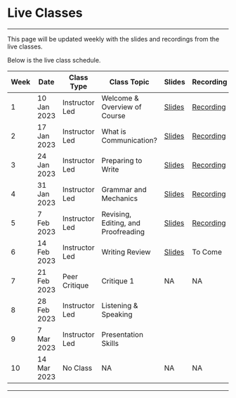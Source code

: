 # Live Classes

---

This page will be updated weekly with the slides and recordings from the live classes.

Below is the live class schedule.

| Week  | Date | Class Type | Class Topic | Slides | Recording |
| --- | --- | --- | --- | --- | --- |
| 1 | 10 Jan 2023 | Instructor Led | Welcome & Overview of Course | [Slides](https://docs.google.com/presentation/d/15yOHVGlfesdCA31uWE0IdyxJVkPaFfCkJBGCb07wZfo/edit?usp=sharing) | [Recording](https://www.youtube.com/watch?v=D7huPB0jJiQ) |
| 2 | 17 Jan 2023 | Instructor Led | What is Communication? | [Slides](https://docs.google.com/presentation/d/1h-1-1zK9EYS2E6AYj4OnY9iH27pxWLuzuBq5EVNYjTY/edit?usp=sharing) | [Recording](https://youtu.be/fB89eiBGdoU) |
| 3 | 24 Jan 2023 | Instructor Led | Preparing to Write | [Slides](https://docs.google.com/presentation/d/1eGipuBmRikzwfpReBrbB8mXz73YDWKV1ztWarEgc03s/edit#slide=id.g1d922eb73eb_1_365)  | [Recording](https://youtu.be/bZLx4cgKq4s) | 
| 4 | 31 Jan 2023 | Instructor Led | Grammar and Mechanics | [Slides](https://docs.google.com/presentation/d/1mzDfA8bz06G9NMV5wCCv3D2kpJlyUDj2j9WQl890BhM/edit?usp=sharing) | [Recording](https://youtu.be/q4w7SNwXCNQ) |
| 5 | 7 Feb 2023 | Instructor Led | Revising, Editing, and Proofreading | [Slides](https://docs.google.com/presentation/d/1hlU8sHYlEukBXqCuDAGSF18vuR94sQAnRA1mnWoKXrs/edit?usp=sharing) | [Recording](https://youtu.be/miqpzl198t8) |
| 6 | 14 Feb 2023 | Instructor Led | Writing Review | [Slides](https://docs.google.com/presentation/d/1PpIZhe-Xl6sazZDJEBWahXUusmZcZPYyWVM6pc-dGh4/edit#slide=id.g1d922eb73eb_1_365)| To Come |
| 7 | 21 Feb 2023 | Peer Critique | Critique 1| NA | NA |
| 8 | 28 Feb 2023 | Instructor Led | Listening & Speaking|  |  |
| 9 | 7 Mar 2023 | Instructor Led | Presentation Skills |  |  |
| 10 | 14 Mar 2023 | No Class  | NA| NA | NA |

---
